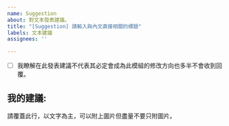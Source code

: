 ```yaml
---
name: Suggestion
about: 對文本發表建議。
title: "[Suggestion] 請輸入與內文直接相關的標題"
labels: 文本建議
assignees: ''

---
```

- [ ] 我瞭解在此發表建議不代表其必定會成為此模組的修改方向也多半不會收到回覆。<!-- 確認後請將此行開頭的 [ ] 改為 [x] 並以Preview確認 -->
## 我的建議:
請覆蓋此行，以文字為主，可以附上圖片但盡量不要只附圖片。
